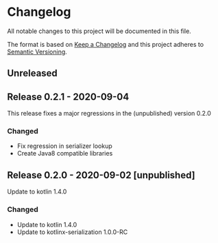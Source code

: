 # Changelog
All notable changes to this project will be documented in this file.

The format is based on [Keep a Changelog](http://keepachangelog.com/en/1.0.0/)
and this project adheres to [Semantic Versioning](http://semver.org/spec/v2.0.0.html).

## Unreleased

## Release 0.2.1 - 2020-09-04
This release fixes a major regressions in the (unpublished) version 0.2.0

### Changed
- Fix regression in serializer lookup
- Create Java8 compatible libraries

## Release 0.2.0 - 2020-09-02 [unpublished]
Update to kotlin 1.4.0

### Changed
- Update to kotlin 1.4.0
- Update to kotlinx-serialization 1.0.0-RC
